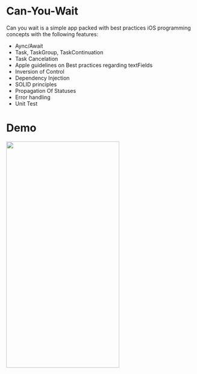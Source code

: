 # Can-You-Wait

Can you wait is a simple app packed with best practices iOS programming concepts with the following features:

- Aync/Await
- Task, TaskGroup, TaskContinuation
- Task Cancelation
- Apple guidelines on Best practices regarding textFields
- Inversion of Control
- Dependency Injection
- SOLID principles
- Propagation Of Statuses
- Error handling
- Unit Test


# Demo
<img src="https://github.com/dioufism/Can-You-Wait/assets/38227064/2dba9ae8-bcad-4897-9c41-e3d0717907d5" width="300" height="600">
